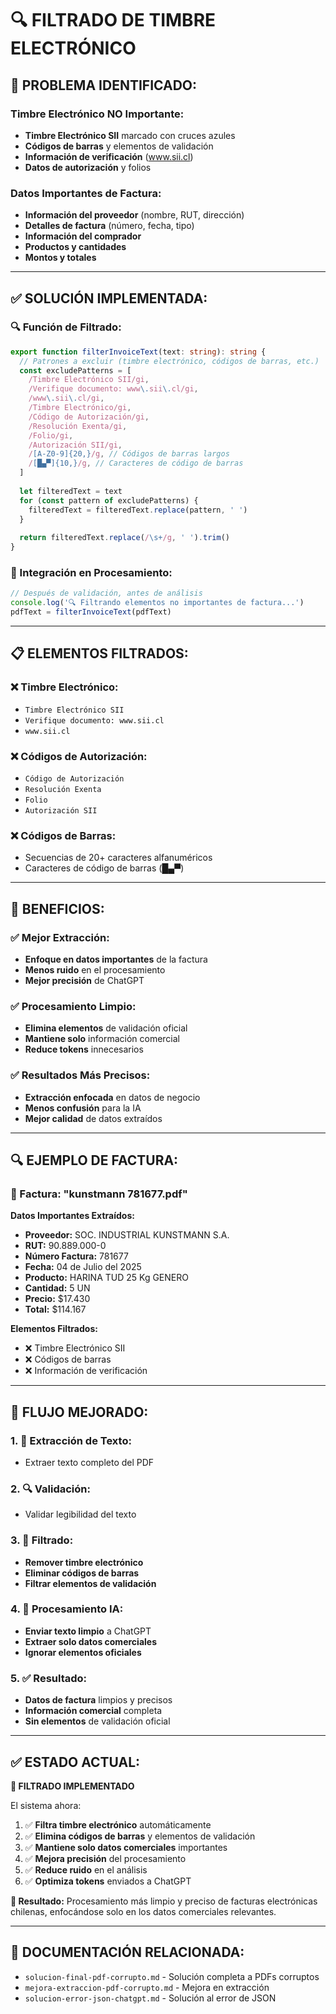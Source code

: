 # 🔍 **FILTRADO DE TIMBRE ELECTRÓNICO**

## 🎯 **PROBLEMA IDENTIFICADO:**

### **Timbre Electrónico NO Importante:**
- **Timbre Electrónico SII** marcado con cruces azules
- **Códigos de barras** y elementos de validación
- **Información de verificación** (www.sii.cl)
- **Datos de autorización** y folios

### **Datos Importantes de Factura:**
- **Información del proveedor** (nombre, RUT, dirección)
- **Detalles de factura** (número, fecha, tipo)
- **Información del comprador**
- **Productos y cantidades**
- **Montos y totales**

---

## ✅ **SOLUCIÓN IMPLEMENTADA:**

### **🔍 Función de Filtrado:**
```typescript
export function filterInvoiceText(text: string): string {
  // Patrones a excluir (timbre electrónico, códigos de barras, etc.)
  const excludePatterns = [
    /Timbre Electrónico SII/gi,
    /Verifique documento: www\.sii\.cl/gi,
    /www\.sii\.cl/gi,
    /Timbre Electrónico/gi,
    /Código de Autorización/gi,
    /Resolución Exenta/gi,
    /Folio/gi,
    /Autorización SII/gi,
    /[A-Z0-9]{20,}/g, // Códigos de barras largos
    /[█▄▀]{10,}/g, // Caracteres de código de barras
  ]
  
  let filteredText = text
  for (const pattern of excludePatterns) {
    filteredText = filteredText.replace(pattern, ' ')
  }
  
  return filteredText.replace(/\s+/g, ' ').trim()
}
```

### **🔄 Integración en Procesamiento:**
```typescript
// Después de validación, antes de análisis
console.log('🔍 Filtrando elementos no importantes de factura...')
pdfText = filterInvoiceText(pdfText)
```

---

## 📋 **ELEMENTOS FILTRADOS:**

### **❌ Timbre Electrónico:**
- `Timbre Electrónico SII`
- `Verifique documento: www.sii.cl`
- `www.sii.cl`

### **❌ Códigos de Autorización:**
- `Código de Autorización`
- `Resolución Exenta`
- `Folio`
- `Autorización SII`

### **❌ Códigos de Barras:**
- Secuencias de 20+ caracteres alfanuméricos
- Caracteres de código de barras (█▄▀)

---

## 🎯 **BENEFICIOS:**

### **✅ Mejor Extracción:**
- **Enfoque en datos importantes** de la factura
- **Menos ruido** en el procesamiento
- **Mejor precisión** de ChatGPT

### **✅ Procesamiento Limpio:**
- **Elimina elementos** de validación oficial
- **Mantiene solo** información comercial
- **Reduce tokens** innecesarios

### **✅ Resultados Más Precisos:**
- **Extracción enfocada** en datos de negocio
- **Menos confusión** para la IA
- **Mejor calidad** de datos extraídos

---

## 🔍 **EJEMPLO DE FACTURA:**

### **📄 Factura: "kunstmann 781677.pdf"**

**Datos Importantes Extraídos:**
- **Proveedor:** SOC. INDUSTRIAL KUNSTMANN S.A.
- **RUT:** 90.889.000-0
- **Número Factura:** 781677
- **Fecha:** 04 de Julio del 2025
- **Producto:** HARINA TUD 25 Kg GENERO
- **Cantidad:** 5 UN
- **Precio:** $17.430
- **Total:** $114.167

**Elementos Filtrados:**
- ❌ Timbre Electrónico SII
- ❌ Códigos de barras
- ❌ Información de verificación

---

## 🚀 **FLUJO MEJORADO:**

### **1. 📄 Extracción de Texto:**
- Extraer texto completo del PDF

### **2. 🔍 Validación:**
- Validar legibilidad del texto

### **3. 🧹 Filtrado:**
- **Remover timbre electrónico**
- **Eliminar códigos de barras**
- **Filtrar elementos de validación**

### **4. 🤖 Procesamiento IA:**
- **Enviar texto limpio** a ChatGPT
- **Extraer solo datos comerciales**
- **Ignorar elementos oficiales**

### **5. ✅ Resultado:**
- **Datos de factura** limpios y precisos
- **Información comercial** completa
- **Sin elementos** de validación oficial

---

## ✅ **ESTADO ACTUAL:**

**🎉 FILTRADO IMPLEMENTADO**

El sistema ahora:
1. ✅ **Filtra timbre electrónico** automáticamente
2. ✅ **Elimina códigos de barras** y elementos de validación
3. ✅ **Mantiene solo datos comerciales** importantes
4. ✅ **Mejora precisión** del procesamiento
5. ✅ **Reduce ruido** en el análisis
6. ✅ **Optimiza tokens** enviados a ChatGPT

**🚀 Resultado:** Procesamiento más limpio y preciso de facturas electrónicas chilenas, enfocándose solo en los datos comerciales relevantes.

---

## 🔗 **DOCUMENTACIÓN RELACIONADA:**

- `solucion-final-pdf-corrupto.md` - Solución completa a PDFs corruptos
- `mejora-extraccion-pdf-corrupto.md` - Mejora en extracción
- `solucion-error-json-chatgpt.md` - Solución al error de JSON 